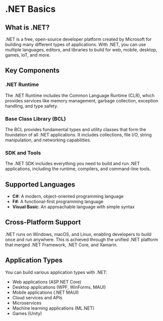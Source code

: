 # .NET Basics

## What is .NET?

.NET is a free, open-source developer platform created by Microsoft for building many different types of applications. With .NET, you can use multiple languages, editors, and libraries to build for web, mobile, desktop, games, IoT, and more.

## Key Components

### .NET Runtime
The .NET Runtime includes the Common Language Runtime (CLR), which provides services like memory management, garbage collection, exception handling, and type safety.

### Base Class Library (BCL)
The BCL provides fundamental types and utility classes that form the foundation of all .NET applications. It includes collections, file I/O, string manipulation, and networking capabilities.

### SDK and Tools
The .NET SDK includes everything you need to build and run .NET applications, including the runtime, compilers, and command-line tools.

## Supported Languages
 
- **C#**: A modern, object-oriented programming language
- **F#**: A functional-first programming language
- **Visual Basic**: An approachable language with simple syntax

## Cross-Platform Support

.NET runs on Windows, macOS, and Linux, enabling developers to build once and run anywhere. This is achieved through the unified .NET platform that merged .NET Framework, .NET Core, and Xamarin.

## Application Types

You can build various application types with .NET:
- Web applications (ASP.NET Core)
- Desktop applications (WPF, WinForms, MAUI)
- Mobile applications (.NET MAUI)
- Cloud services and APIs
- Microservices
- Machine learning applications (ML.NET)
- Games (Unity)